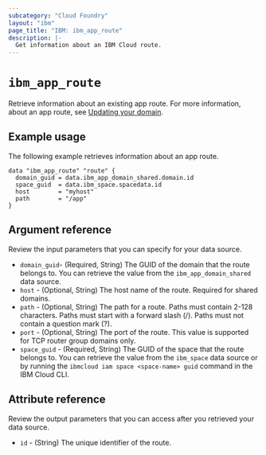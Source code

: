 ```yaml
---
subcategory: "Cloud Foundry"
layout: "ibm"
page_title: "IBM: ibm_app_route"
description: |-
  Get information about an IBM Cloud route.
---
```


# `ibm_app_route`

Retrieve information about an existing app route. For more information, about an app route, see [Updating your domain](https://cloud.ibm.com/docs/cloud-foundry-public?topic=cloud-foundry-public-update-domain).


## Example usage
The following example retrieves information about an app route. 


```
data "ibm_app_route" "route" {
  domain_guid = data.ibm_app_domain_shared.domain.id
  space_guid  = data.ibm_space.spacedata.id
  host        = "myhost"
  path        = "/app"
}
```


## Argument reference
Review the input parameters that you can specify for your data source. 

- `domain_guid`- (Required, String) The GUID of the domain that the route belongs to. You can retrieve the value from the `ibm_app_domain_shared` data source.
- `host` - (Optional, String)  The host name of the route. Required for shared domains.
- `path` - (Optional, String)  The path for a route. Paths must contain 2-128 characters. Paths must start with a forward slash (/). Paths must not contain a question mark (?).
- `port` - (Optional, String)  The port of the route. This value is supported for TCP router group domains only.
- `space_guid` - (Required, String) The GUID of the space that the route belongs to. You can retrieve the value from the `ibm_space` data source or by running the `ibmcloud iam space <space-name> guid` command in the IBM Cloud CLI.



## Attribute reference
Review the output parameters that you can access after you retrieved your data source. 

- `id` - (String) The unique identifier of the route.

